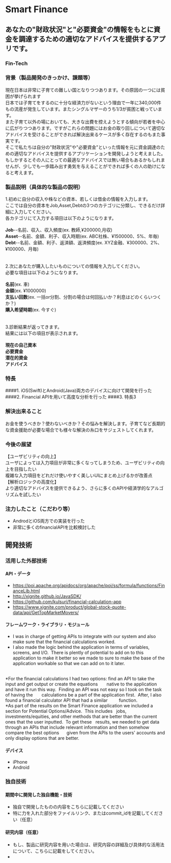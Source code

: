 # Smart Finance
## あなたの"財政状況"と"必要資金"の情報をもとに資金を調達するための適切なアドバイスを提供するアプリです。
### Fin-Tech

### 背景（製品開発のきっかけ、課題等）
現在日本は非常に子育ての難しい国となりつつあります。その原因の一つには貧困が挙げられます<br>日本では子育てをするのに十分な経済力がないという理由で一年に340,000件もの流産が発生しています。またシングルマザーのうち1/3が貧困と戦っています。<br>
また子育て以外の場においても、大きな出費を控えようとする傾向が若者を中心に広がりつつあります。ですがこれらの問題にはお金の取り回しについて適切なアドバイスを受けることができれば解決出来るケースが多く存在するのもまた事実です。<br>
そこで私たちは自分の"財政状況"や"必要資金"といった情報を元に資金調達のための適切なアドバイスを提供するアプリケーションを開発しようと考えました。<br>
もしかするとその人にとっての最適なアドバイスでは無い場合もあるかもしれませんが、少しでも一歩踏み出す勇気を与えることができれば多くの人の助けになると考えます。



### 製品説明（具体的な製品の説明）
1.初めに自分の収入や株などの資本、若しくは借金の情報を入力します。<br>
ここでは自分の資本をJob,Asset,Debtの3つのカテゴリに分類し、できるだけ詳細に入力してください。<br>
各カテゴリにて入力する項目は以下のようになります。<br><br>
**Job**--名前、収入、収入頻度(ex. 教師,¥200000,月収)<br>
**Asset**--名前、金額、利子、収入時期(ex. ABC社株、¥1500000、5%、年毎)<br>
**Debt**--名前、金額、利子、返済額、返済頻度(ex. XYZ金融、¥300000、2%、¥100000、月毎)<br>
<br>
<br>
2.次にあなたが購入したいものについての情報を入力してください。<br>
必要な項目は以下のようになります。<br><br>
**名前**(ex. 車)<br>
**金額**(ex. ¥1000000)<br>
**支払い回数**(ex. 一括or分割、分割の場合は何回払いか？利息はどのくらいつくか？)<br>
**購入希望時期**(ex. 今すぐ)<br>
<br>
<br>
3.診断結果が返ってきます。<br>
結果には以下の項目が表示されます。<br><br>
**現在の自己資本** <br>
**必要資金** <br>
**潜在的資金** <br>
**アドバイス** <br>


### 特長
####1. iOS(Swift)とAndroid(Java)両方のデバイスに向けて開発を行った
####2. Financial APIを用いて高度な分析を行った
####3. 特長3

### 解決出来ること
お金を使うべきか？使わないべきか？その悩みを解決します。子育てなど長期的な資金援助が必要な場合でも様々な解決の糸口をサジェストしてくれます。

### 今後の展望
【ユーザビリティの向上】<br>
ユーザによっては入力項目が非常に多くなってしまうため、ユーザビリティの向上を目指したい<br>
複雑な入力項目をどれだけ使いやすく美しいUIにまとめ上げるかが改善点<br>
【解析ロジックの高度化】<br>
より適切なアドバイスを提供できるよう、さらに多くのAPIや経済学的なアルゴリズムを試したい

### 注力したこと（こだわり等）
* AndrodとiOS両方での実装を行った
* 非常に多くのfinancialAPIを比較検討した

## 開発技術
### 活用した外部技術
#### API・データ
* https://poi.apache.org/apidocs/org/apache/poi/ss/formula/functions/FinanceLib.html
* http://xignite.github.io/JavaSDK/
* https://github.com/kulsuri/financial-calculation-app
* https://www.xignite.com/product/global-stock-quote-data/api/GetTopMarketMovers/

#### フレームワーク・ライブラリ・モジュール
* I was in charge of getting APIs to integrate with our system and also make sure that the financial calculations worked.
* I also made the logic behind the application in terms of variables, screens, and I/O.  There is plently of potential to add on to this application to make it better so we made to sure to make the base of the application workable so that we can add on to it later.  
<br> 
*For the financial calculations I had two options: find an API to take the input and get output or create the equations       native to the application and have it run this way.  Finding an API was not easy so I took on the task of having the        calculations be a part of the application first.  After, I also found a financial calculator API that had a similar         function.
<br>
*As part of the results on the Smart Finance application we included a section for Potential Options/Advice.  This includes   jobs, investments/equities, and other methods that are better than the current ones that the user inputted.  To get these   results, we needed to get data through an APIs that include relevant information and then somehow compare the best options      given from the APIs to the users' accounts and only display options that are better.


#### デバイス
* iPhone
* Android 

### 独自技術

#### 期間中に開発した独自機能・技術
* 独自で開発したものの内容をこちらに記載してください
* 特に力を入れた部分をファイルリンク、またはcommit_idを記載してください（任意）

#### 研究内容（任意）
* もし、製品に研究内容を用いた場合は、研究内容の詳細及び具体的な活用法について、こちらに記載をしてください。
* 
